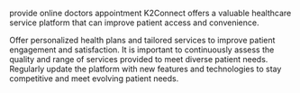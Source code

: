 provide online doctors appointment 
K2Connect offers a valuable healthcare service platform that can improve patient access and convenience.

Offer personalized health plans and tailored services to improve patient engagement and satisfaction.
It is important to continuously assess the quality and range of services provided to meet diverse patient needs.
Regularly update the platform with new features and technologies to stay competitive and meet evolving patient needs.
